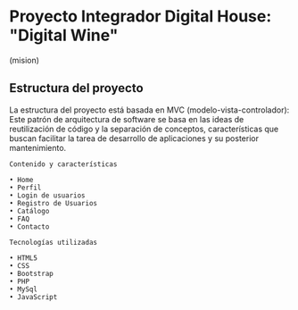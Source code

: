 ﻿# Proyecto Integrador Digital House: "Digital Wine"
 
(mision)


## Estructura del proyecto
La estructura del proyecto está basada 
en MVC (modelo-vista-controlador):
Este patrón de arquitectura de software se basa en las ideas de reutilización de código y la separación de conceptos, características que buscan facilitar la tarea de desarrollo de aplicaciones y su posterior mantenimiento.



```
Contenido y características

• Home
• Perfil
• Login de usuarios
• Registro de Usuarios
• Catálogo
• FAQ
• Contacto

Tecnologías utilizadas

• HTML5
• CSS
• Bootstrap
• PHP
• MySql
• JavaScript

